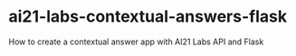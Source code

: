 # ai21-labs-contextual-answers-flask
How to create a contextual answer app with AI21 Labs API and Flask
